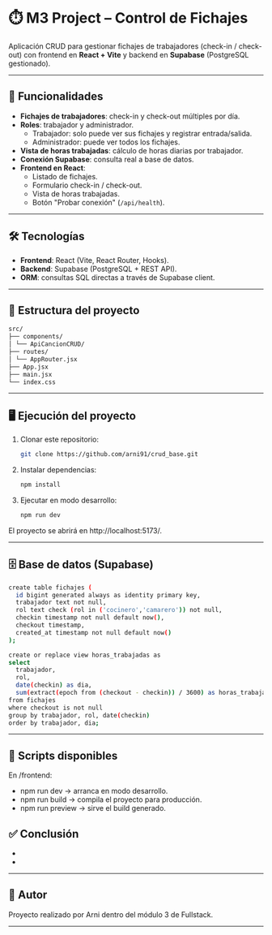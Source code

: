 # ⏱️ M3 Project – Control de Fichajes

Aplicación CRUD para gestionar fichajes de trabajadores (check-in / check-out) con frontend en **React + Vite** y backend en **Supabase** (PostgreSQL gestionado).

---

## 🚀 Funcionalidades

- **Fichajes de trabajadores**: check-in y check-out múltiples por día.
- **Roles**: trabajador y administrador.  
  - Trabajador: solo puede ver sus fichajes y registrar entrada/salida.  
  - Administrador: puede ver todos los fichajes.
- **Vista de horas trabajadas**: cálculo de horas diarias por trabajador.
- **Conexión Supabase**: consulta real a base de datos.
- **Frontend en React**:  
  - Listado de fichajes.  
  - Formulario check-in / check-out.  
  - Vista de horas trabajadas.  
  - Botón "Probar conexión" (`/api/health`).

---

## 🛠️ Tecnologías

- **Frontend**: React (Vite, React Router, Hooks).  
- **Backend**: Supabase (PostgreSQL + REST API).  
- **ORM**: consultas SQL directas a través de Supabase client.  

---

## 📂 Estructura del proyecto

```bash
src/
├── components/
│ └── ApiCancionCRUD/ 
├── routes/
│ └── AppRouter.jsx
├── App.jsx
├── main.jsx
└── index.css
```

---

## 🖥️ Ejecución del proyecto

1. Clonar este repositorio:
   ```bash
   git clone https://github.com/arni91/crud_base.git
2. Instalar dependencias:

    ```bash
    npm install
    ```
3. Ejecutar en modo desarrollo:
    ```bash
    npm run dev
    ```
El proyecto se abrirá en http://localhost:5173/.

---


## 🗄️ Base de datos (Supabase)

```bash
create table fichajes (
  id bigint generated always as identity primary key,
  trabajador text not null,
  rol text check (rol in ('cocinero','camarero')) not null,
  checkin timestamp not null default now(),
  checkout timestamp,
  created_at timestamp not null default now()
);
```
```bash 
create or replace view horas_trabajadas as
select 
  trabajador,
  rol,
  date(checkin) as dia,
  sum(extract(epoch from (checkout - checkin)) / 3600) as horas_trabajadas
from fichajes
where checkout is not null
group by trabajador, rol, date(checkin)
order by trabajador, dia;
```

---

## 📜 Scripts disponibles

En /frontend:

- npm run dev → arranca en modo desarrollo.
- npm run build → compila el proyecto para producción.
- npm run preview → sirve el build generado.

## ✅ Conclusión

- 
- 

---

## 👤 Autor

Proyecto realizado por Arni dentro del módulo 3 de Fullstack.

---

